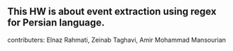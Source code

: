 ## This HW is about event extraction using regex for Persian language.  
  
contributers: Elnaz Rahmati, Zeinab Taghavi, Amir Mohammad Mansourian
